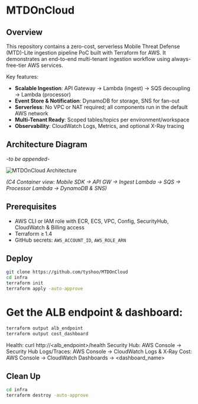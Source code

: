# MTDOnCloud

## Overview
This repository contains a zero-cost, serverless Mobile Threat Defense (MTD)-Lite ingestion pipeline PoC built with Terraform for AWS. It demonstrates an end-to-end multi-tenant ingestion workflow using always-free-tier AWS services.

Key features:
- **Scalable Ingestion**: API Gateway → Lambda (ingest) → SQS decoupling → Lambda (processor)
- **Event Store & Notification**: DynamoDB for storage, SNS for fan-out
- **Serverless**: No VPC or NAT required; all components run in the default AWS network
- **Multi-Tenant Ready**: Scoped tables/topics per environment/workspace
- **Observability**: CloudWatch Logs, Metrics, and optional X-Ray tracing

## Architecture Diagram
*-to be appended-*

![MTDOnCloud Architecture](architecture.png)

*(C4 Container view: Mobile SDK → API GW → Ingest Lambda → SQS → Processor Lambda → DynamoDB & SNS)*


## Prerequisites
- AWS CLI or IAM role with ECR, ECS, VPC, Config, SecurityHub, CloudWatch & Billing access  
- Terraform ≥ 1.4  
- GitHub secrets: `AWS_ACCOUNT_ID`, `AWS_ROLE_ARN`

## Deploy
```bash
git clone https://github.com/tyshoo/MTDOnCloud
cd infra
terraform init
terraform apply -auto-approve
```
# Get the ALB endpoint & dashboard:
```bash
terraform output alb_endpoint
terraform output cost_dashboard
```
Health: curl http://<alb_endpoint>/health
Security Hub: AWS Console → Security Hub
Logs/Traces: AWS Console → CloudWatch Logs & X‑Ray
Cost: AWS Console → CloudWatch Dashboards → <dashboard_name>

## Clean Up
```bash
cd infra
terraform destroy -auto-approve
```
